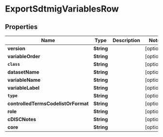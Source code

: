 

# ExportSdtmigVariablesRow


## Properties

Name | Type | Description | Notes
------------ | ------------- | ------------- | -------------
**version** | **String** |  |  [optional]
**variableOrder** | **String** |  |  [optional]
**`class`** | **String** |  |  [optional]
**datasetName** | **String** |  |  [optional]
**variableName** | **String** |  |  [optional]
**variableLabel** | **String** |  |  [optional]
**`type`** | **String** |  |  [optional]
**controlledTermsCodelistOrFormat** | **String** |  |  [optional]
**role** | **String** |  |  [optional]
**cDISCNotes** | **String** |  |  [optional]
**core** | **String** |  |  [optional]



